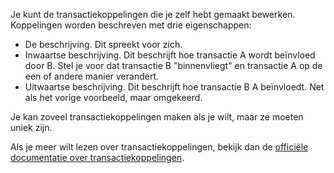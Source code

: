 Je kunt de transactiekoppelingen die je zelf hebt gemaakt bewerken. Koppelingen worden beschreven met drie eigenschappen:

* De beschrijving. Dit spreekt voor zich.
* Inwaartse beschrijving. Dit beschrijft hoe transactie A wordt beïnvloed door B. Stel je voor dat transactie B "binnenvliegt" en transactie A op de een of andere manier verandert.
* Uitwaartse beschrijving. Dit beschrijft hoe transactie B A beïnvloedt. Net als het vorige voorbeeld, maar omgekeerd.

Je kan zoveel transactiekoppelingen maken als je wilt, maar ze moeten uniek zijn.

Als je meer wilt lezen over transactiekoppelingen, bekijk dan de [officiële documentatie over transactiekoppelingen](https://firefly-iii.readthedocs.io/en/latest/advanced/links.html).